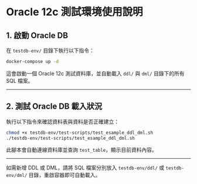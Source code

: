 # Oracle 12c 測試環境使用說明

## 1. 啟動 Oracle DB

在 `testdb-env/` 目錄下執行以下指令：

```sh
docker-compose up -d
```

這會啟動一個 Oracle 12c 測試資料庫，並自動載入 `ddl/` 與 `dml/` 目錄下的所有 SQL 檔案。

---

## 2. 測試 Oracle DB 載入狀況

執行以下指令來確認資料表與資料是否正確建立：

```sh
chmod +x testdb-env/test-scripts/test_esample_ddl_dml.sh
./testdb-env/test-scripts/test_esample_ddl_dml.sh
```

此腳本會自動連線資料庫並查詢 `test_table`，顯示目前資料內容。

---

如需新增 DDL 或 DML，請將 SQL 檔案分別放入 `testdb-env/ddl/` 或 `testdb-env/dml/` 目錄，重啟容器即可自動載入。
